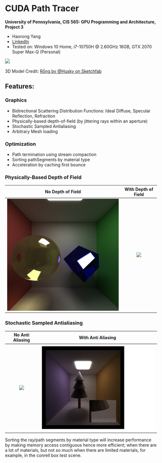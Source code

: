 CUDA Path Tracer
================
**University of Pennsylvania, CIS 565: GPU Programming and Architecture, Project 3**
* Haorong Yang
* [LinkedIn](https://www.linkedin.com/in/haorong-henry-yang/)
* Tested on: Windows 10 Home, i7-10750H @ 2.60GHz 16GB, GTX 2070 Super Max-Q (Personal)

<img src="img/lionbig1959.png" width="650">  

3D Model Credit: [Rồng by @Husky on Sketchfab](https://sketchfab.com/3d-models/rong-b61cffbfbe66495b97a9a101b1859bbc?cursor=bz0xJnA9MjQ5)



## Features:  
### Graphics 
  * Bidirectional Scattering Distribution Functions: Ideal Diffuse, Specular Reflection, Refraction
  * Physically-based depth-of-field (by jittering rays within an aperture)
  * Stochastic Sampled Antialiasing
  * Arbitrary Mesh loading  
  
### Optimization
  * Path termination using stream compaction
  * Sorting pathSegments by material type
  * Acceleration by caching first bounce

### Physically-Based Depth of Field
No Depth of Field          |   With Depth of Field
:-------------------------:|:-------------------------:
<img src="img/nodepth.png" width="500">| <img src="img/cornell5000samp.png" width="500"> |


### Stochastic Sampled Antialiasing
No Anti Aliasing           |  With Anti Aliasing
:-------------------------:|:-------------------------:
<img src="img/no_anti_alias.PNG" width="500">| <img src="img/antialias.PNG" width="500"> |







Sorting the ray/path segments by material type will increase performance by making memory access contiguous hence more efficient; when there are a lot of materials, but not so much when there are limited materials, for example, in the conrell box test scene.

